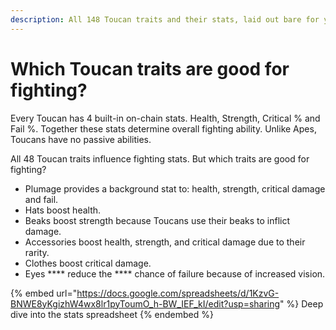 ```yaml
---
description: All 148 Toucan traits and their stats, laid out bare for you to pour over.
---
```


# Which Toucan traits are good for fighting?

Every Toucan has 4 built-in on-chain stats. Health, Strength, Critical % and Fail %. Together these stats determine overall fighting ability. Unlike Apes, Toucans have no passive abilities.

All 48 Toucan traits influence fighting stats. But which traits are good for fighting?

* Plumage provides a background stat to: health, strength, critical damage and fail.
* Hats boost health.
* Beaks boost strength because Toucans use their beaks to inflict damage.
* Accessories boost health, strength, and critical damage due to their rarity.
* Clothes boost critical damage.
* Eyes **** reduce the **** chance of failure because of increased vision.

{% embed url="https://docs.google.com/spreadsheets/d/1KzvG-BNWE8yKgizhW4wx8lr1pyToumO_h-BW_IEF_kI/edit?usp=sharing" %}
Deep dive into the stats spreadsheet
{% endembed %}
